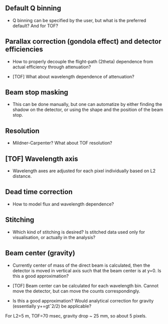## Default Q binning

* Q binning can be specified by the user, but what is the preferred default? And for TOF?

## Parallax correction (gondola effect) and detector efficiencies

* How to properly decouple the flight-path (2theta) dependence from actual efficiency through attenuation?

* [TOF] What about wavelength dependence of attenuation?

## Beam stop masking

* This can be done manually, but one can automatize by either finding the shadow on the detector, or using the shape and the position of the beam stop.

## Resolution

* Mildner-Carpenter? What about TOF resolution?

## [TOF] Wavelength axis

* Wavelength axes are adjusted for each pixel individually based on L2 distance.

## Dead time correction

* How to model flux and wavelength dependence?

## Stitching

* Which kind of stitching is desired? Is stitched data used only for visualisation, or actually in the analysis?

## Beam center (gravity)

* Currently center of mass of the direct beam is calculated, then the detector is moved in vertical axis such that the beam center is at y=0. Is this a good approximation?

* [TOF] Beam center can be calculated for each wavelength bin. Cannot move the detector, but can move the counts correspondingly.

* Is this a good approximation? Would analytical correction for gravity (essentially y+=gtˆ2/2) be applicable?

For L2=5 m, TOF=70 msec, gravity drop ~ 25 mm, so about 5 pixels.
